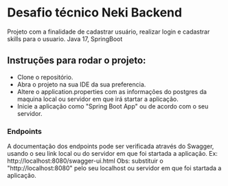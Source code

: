 # Desafio técnico Neki Backend

Projeto com a finalidade de cadastrar usuário, realizar login e cadastrar skills para o usuario.
Java 17, SpringBoot

## Instruções para rodar o projeto:
- Clone o repositório.
- Abra o projeto na sua IDE da sua preferencia.
- Altere o application.properties com as informações do postgres da maquina local ou servidor em que irá startar a aplicação.
- Inicie a aplicação como "Spring Boot App" ou de acordo com o seu servidor.

### Endpoints
A documentação dos endpoints pode ser verificada através do Swagger, usando o seu link local ou do servidor em que foi startada a aplicação. 
Ex: http://localhost:8080/swagger-ui.html 
Obs: substituir o "http://localhost:8080" pelo seu localhost ou servidor em que foi startada a aplicação.
  
